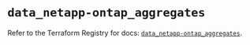 # `data_netapp-ontap_aggregates`

Refer to the Terraform Registry for docs: [`data_netapp-ontap_aggregates`](https://registry.terraform.io/providers/netapp/netapp-ontap/2.3.0/docs/data-sources/aggregates).
